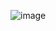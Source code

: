 ![image](https://github.com/eyemann/pes_wm/assets/142375203/6cd821f5-b580-4de8-995c-13298600dcc6)


